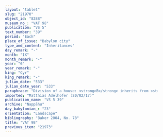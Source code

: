 ```yaml
---
layout: "tablet"
slug: "21970"
object_id: "8288"
museum_no_: "VAT 98"
publication: "VS 5"
text_number: "39"
period: "Each"
place_of_issue: "Babylon city"
type_and_content: "Inheritances"
day_remark: "-"
month: "IX"
month_remark: "-"
year: "6"
year_remark: "-"
king: "Cyr"
king_remark: "-"
julian_date: "533"
julian_date_year: "533"
paraphrase: "Division of a house: <strong>B</strong> inherits from <strong>A<sub>2</sub></strong> part of the jointly inherited house of 12 sq. of <strong>A<sub>1</sub></strong> and <strong>A<sub>2</sub></strong>, after the latter had passed away (<em>&scaron;īmtu abālu, u</em>-<em>bil</em>-<em>lu</em>). In the 6<sup>th</sup> year of Cyrus <strong>B</strong> and <strong>A<sub>1</sub></strong> divide the house, with the following shares of <strong>B</strong>: 16 cubits 4 fingers on the upper side on the west, next to the house of <strong>A<sub>1</sub></strong>, 16 cubits 4 fingers on the [lo]wer [side] on the east, next to the narrow through-street (<em>sūqu qatnu āṣ&ucirc;</em>), 15 cubits 6 fingers on the upper front on the north [next to the ex]it (<em>mūṣ&ucirc;</em>) of <strong>B<sub>2</sub></strong>, 15 cubits 6 fingers on the [lower front] on the south, next to the house of <strong>D<sub>1</sub> </strong>and next to plot [of the dowry of (<em>nudunn&ucirc;</em>)] of <sup>f</sup><strong>D<sub>2</sub></strong>; i.e. a total of 5 square reeds 10 square fingers (ca. 62 m&sup2;). The rest, as little or much there is, together with the exit-way belong to <strong>A<sub>1</sub></strong>. Addendum: <strong>A<sub>1 </sub></strong>has no outstanding credits against <strong>A<sub>2</sub></strong> or <strong>C</strong>, so the agreement is not to be altered (<em>en&ucirc;</em>). Each party has taken a copy. 3 witnesses and the scribe (Nab&ucirc;-zēru-iqī&scaron;a/Nab&ucirc;-bēl&scaron;unu//Rab-ban&ecirc;).<br /> &nbsp;<br /> <strong>A<sub>1</sub></strong> = Balāṭu/Kurbanni-Marduk//Rab-ban&ecirc;; <strong>A<sub>2</sub></strong> = Gimillu/Kurbanni-Marduk/Rab-ban&ecirc; (brother of <strong>A<sub>1</sub></strong>); <strong>B</strong> = Bēl-rēmanni/Nab&ucirc;-bēl&scaron;unu//Rab-ban&ecirc;; <strong>C</strong>&nbsp;= Etellu (his relation to r <strong>A<sub>2</sub> </strong>is not further specified) <strong>D<sub>1</sub></strong> = Bēl-&scaron;umu-i&scaron;kun/Nab&ucirc;-zēru-u&scaron;ab&scaron;i//At&ucirc;; <strong><sup>f</sup>D<sub>2</sub></strong> = <sup>f</sup>Lū-idiya/Marduk-u&scaron;allim//Egibi<br /> &nbsp;"
imported: "Matthias Adelhofer (20/02/17)"
publication_name: "VS 5 39"
archive: "Nappāhu"
day_babylonian_: "23"
orientation: "Landscape"
bibliography: "Baker 2004, No. 78"
title: "VAT 98"
previous_item: "21973"
---
```

